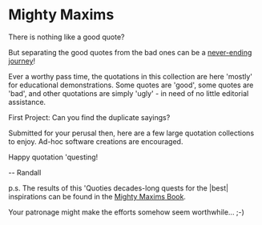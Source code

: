 # Mighty Maxims
There is nothing like a good quote?

But separating the good quotes from the bad ones can be a [never-ending journey](https://sourceforge.net/projects/mightymaxims/)!

Ever a worthy pass time, the quotations in this collection are here 'mostly' for educational demonstrations. Some quotes are 'good', some quotes are 'bad', and other quotations are simply 'ugly' - in need of no little editorial assistance. 

First Project: Can you find the duplicate sayings?

Submitted for your perusal then, here are a few large quotation collections to enjoy. Ad-hoc software creations are encouraged.

Happy quotation 'questing!

-- Randall

p.s. The results of this 'Quoties decades-long quests for the |best| inspirations can be found in the [Mighty Maxims Book](https://www.amazon.com/Mighty-Maxims-2021-Randall-Nagy-ebook/dp/B09H9DV8KV). 

Your patronage might make the efforts somehow seem worthwhile... ;-)


